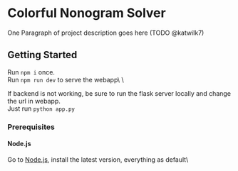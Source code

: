 # Colorful Nonogram Solver

One Paragraph of project description goes here (TODO @katwilk7)

## Getting Started

Run `npm i` once.\
Run `npm run dev` to serve the webapp\ \

If backend is not working, be sure to run the flask server locally and change the url in webapp.\
Just run `python app.py`

### Prerequisites

#### Node.js
Go to [Node.js](https://nodejs.org/en), install the latest version, everything as default\

